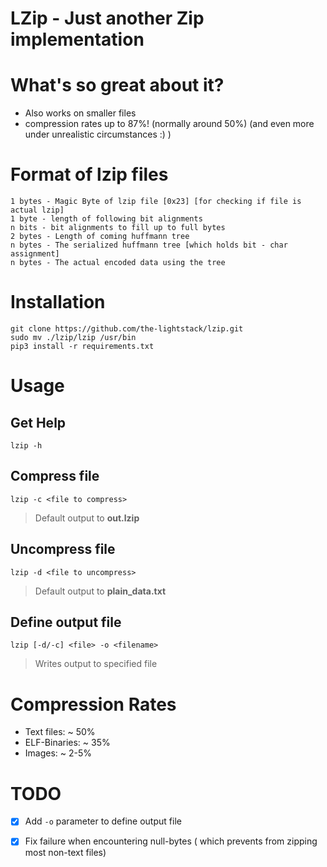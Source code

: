 # LZip - Just another Zip implementation

# What's so great about it?
 - Also works on smaller files
 - compression rates up to 87%! (normally around 50%) (and even more under unrealistic circumstances :) )

# Format of lzip files
```
1 bytes - Magic Byte of lzip file [0x23] [for checking if file is actual lzip]
1 byte - length of following bit alignments
n bits - bit alignments to fill up to full bytes
2 bytes - Length of coming huffmann tree
n bytes - The serialized huffmann tree [which holds bit - char assignment]
n bytes - The actual encoded data using the tree
```

# Installation
	
	git clone https://github.com/the-lightstack/lzip.git
	sudo mv ./lzip/lzip /usr/bin
	pip3 install -r requirements.txt


# Usage 

## Get Help
	lzip -h 

## Compress file
	lzip -c <file to compress> 
> Default output to **out.lzip**

## Uncompress file
	lzip -d <file to uncompress>
> Default output to **plain\_data.txt**	

## Define output file 
	lzip [-d/-c] <file> -o <filename>
> Writes output to specified file

# Compression Rates
- Text files: ~ 50%
- ELF-Binaries: ~ 35%
- Images: ~ 2-5%


# TODO 

- [x] Add `-o` parameter to define output file
- [x] Fix failure when encountering null-bytes ( which prevents from zipping most non-text files)

